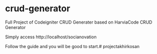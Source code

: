 # crud-generator
Full Project of Codeigniter CRUD Generater based on HarviaCode CRUD Generator

Simply access http://localhost/socianovation

Follow the guide and you will be good to start.# projectakhirkosan
